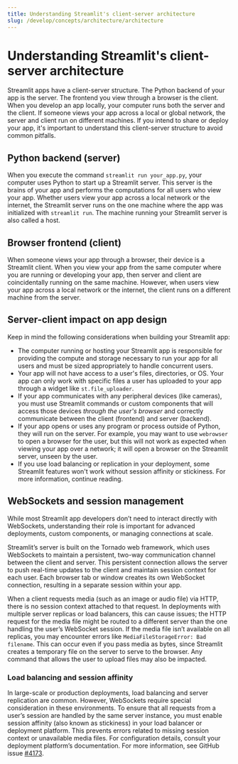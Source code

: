 ```yaml
---
title: Understanding Streamlit's client-server architecture
slug: /develop/concepts/architecture/architecture
---
```


# Understanding Streamlit's client-server architecture

Streamlit apps have a client-server structure. The Python backend of your app is the server. The frontend you view through a browser is the client. When you develop an app locally, your computer runs both the server and the client. If someone views your app across a local or global network, the server and client run on different machines. If you intend to share or deploy your app, it's important to understand this client-server structure to avoid common pitfalls.

## Python backend (server)

When you execute the command `streamlit run your_app.py`, your computer uses Python to start up a Streamlit server. This server is the brains of your app and performs the computations for all users who view your app. Whether users view your app across a local network or the internet, the Streamlit server runs on the one machine where the app was initialized with `streamlit run`. The machine running your Streamlit server is also called a host.

## Browser frontend (client)

When someone views your app through a browser, their device is a Streamlit client. When you view your app from the same computer where you are running or developing your app, then server and client are coincidentally running on the same machine. However, when users view your app across a local network or the internet, the client runs on a different machine from the server.

## Server-client impact on app design

Keep in mind the following considerations when building your Streamlit app:

- The computer running or hosting your Streamlit app is responsible for providing the compute and storage necessary to run your app for all users and must be sized appropriately to handle concurrent users.
- Your app will not have access to a user's files, directories, or OS. Your app can only work with specific files a user has uploaded to your app through a widget like `st.file_uploader`.
- If your app communicates with any peripheral devices (like cameras), you must use Streamlit commands or custom components that will access those devices _through the user's browser_ and correctly communicate between the client (frontend) and server (backend).
- If your app opens or uses any program or process outside of Python, they will run on the server. For example, you may want to use `webrowser` to open a browser for the user, but this will not work as expected when viewing your app over a network; it will open a browser on the Streamlit server, unseen by the user.
- If you use load balancing or replication in your deployment, some Streamlit features won't work without session affinity or stickiness. For more information, continue reading.

## WebSockets and session management

While most Streamlit app developers don’t need to interact directly with WebSockets, understanding their role is important for advanced deployments, custom components, or managing connections at scale.

Streamlit’s server is built on the Tornado web framework, which uses WebSockets to maintain a persistent, two-way communication channel between the client and server. This persistent connection allows the server to push real-time updates to the client and maintain session context for each user. Each browser tab or window creates its own WebSocket connection, resulting in a separate session within your app.

When a client requests media (such as an image or audio file) via HTTP, there is no session context attached to that request. In deployments with multiple server replicas or load balancers, this can cause issues; the HTTP request for the media file might be routed to a different server than the one handling the user’s WebSocket session. If the media file isn’t available on all replicas, you may encounter errors like `MediaFileStorageError: Bad filename`. This can occur even if you pass media as bytes, since Streamlit creates a temporary file on the server to serve to the browser. Any command that allows the user to upload files may also be impacted.

### Load balancing and session affinity

In large-scale or production deployments, load balancing and server replication are common. However, WebSockets require special consideration in these environments. To ensure that all requests from a user’s session are handled by the same server instance, you must enable session affinity (also known as stickiness) in your load balancer or deployment platform. This prevents errors related to missing session context or unavailable media files. For configuration details, consult your deployment platform’s documentation. For more information, see GitHub issue [#4173](https://github.com/streamlit/streamlit/issues/4173).
